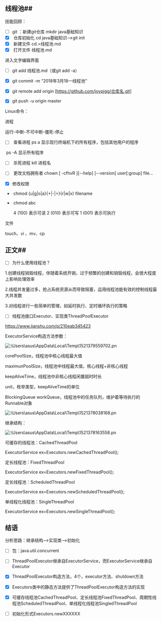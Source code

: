 ## 线程池##

技能回顾：

- [ ] git ：新建git仓库  mkdir java基础知识
- [x] ​          仓库初始化    cd   java基础知识——>git init
- [x] ​          新建文件     cd.>线程池.md
- [x] ​          打开文件     线程池.md

进入文字编辑界面

- [ ] git      add  线程池.md（或git add -a）
- [x] git       commit   -m   “2018年3月18—线程池”
- [x] git       remote   add   origin    [https://github.com/joypigg/仓库名.git]
- [x] git        push  -u   origin  master



Linux命令：

进程

运行-中断-不可中断-僵死-停止

- [ ] ​     查看进程   ps  a   显示现行终端机下的所有程序，包括其他用户的程序

​                              ps -A 显示所有程序

- [ ] ​     杀死进程     kill 进程名


- [ ] ​     更改文档拥有者     chown [ -cfhvR ][--help] [--version] user[:group] file...  

- [x] ​      修改权限               

- ​                                      chmod   {u|g|o|a}{+|-|=}{r|w|x} filename

- ​                                      chmod   abc   

  ​                                                      4 (100)    表示可读 
                                                        2 (010)    表示可写
                                                        1 (001)    表示可执行

文件

   touch、vi 、mv、cp



## 正文##

- [ ] 为什么使用线程池？

1.创建线程销毁线程，伴随着系统开销，过于频繁的创建和销毁线程，会很大程度上影响处理效率

2.线程并发量过多，抢占系统资源从而导致阻塞，运用线程池能有效的控制线程最大并发数

3.对线程进行一些简单的管理，如延时执行、定时循环执行的策略

- [ ] 线程池接口Executor、实现类ThreadPoolExecutor

https://www.jianshu.com/p/210eab345423

ExecutorService构造方法参数：

![:\Users\asus\AppData\Local\Temp\1521379559702.pn](C:\Users\asus\AppData\Local\Temp\1521379559702.png)

corePoolSize，线程池中核心线程最大值

maximunPoolSize，线程池中线程最大值，核心线程+非核心线程

keepAliveTime，线程池中非核心线程闲置超时时长

unit，枚举类型，keepAliveTime的单位

BlockingQueue<Runnable> workQueue，线程池中的任务队列，维护着等待执行的Runnable对象

![:\Users\asus\AppData\Local\Temp\1521378038168.pn](C:\Users\asus\AppData\Local\Temp\1521378038168.png)

继承结构：

![:\Users\asus\AppData\Local\Temp\1521378163558.pn](C:\Users\asus\AppData\Local\Temp\1521378163558.png)



可缓存的线程池：CachedThreadPool

ExecutorService ex=Executors.newCachedThreadPool();

定长线程池：FixedThreadPool

ExecutorService ex=Executors.newFixedThreadPool();

定长线程池：ScheduledThreadPool

ExecutorService ex=Executors.newScheduledThreadPool();

单线程化线程池：SingleThreadPool

ExecutorService ex=Executors.newSingleThreadPool();



## 结语

分析思路：继承结构——>实现类——>初始化

- [ ] 包：java.util.concurrent


- [ ] ThreadPoolExecutor继承自ExecutorService，而ExecutorService继承自Executor
- [x] ThreadPoolExecutor构造方法，4个，executor方法、shutdown方法
- [x] Executors类中的静态方法提供了ThreadPoolExecutor构造方法的实现
- [x] 可缓存线程池CachedThreadPool、定长线程池FixedThreadPool、周期性线程池ScheduledThreadPool、单线程化线程池SingledThreadPool
- [ ] 初始化形式Executors.newXXXXXX







